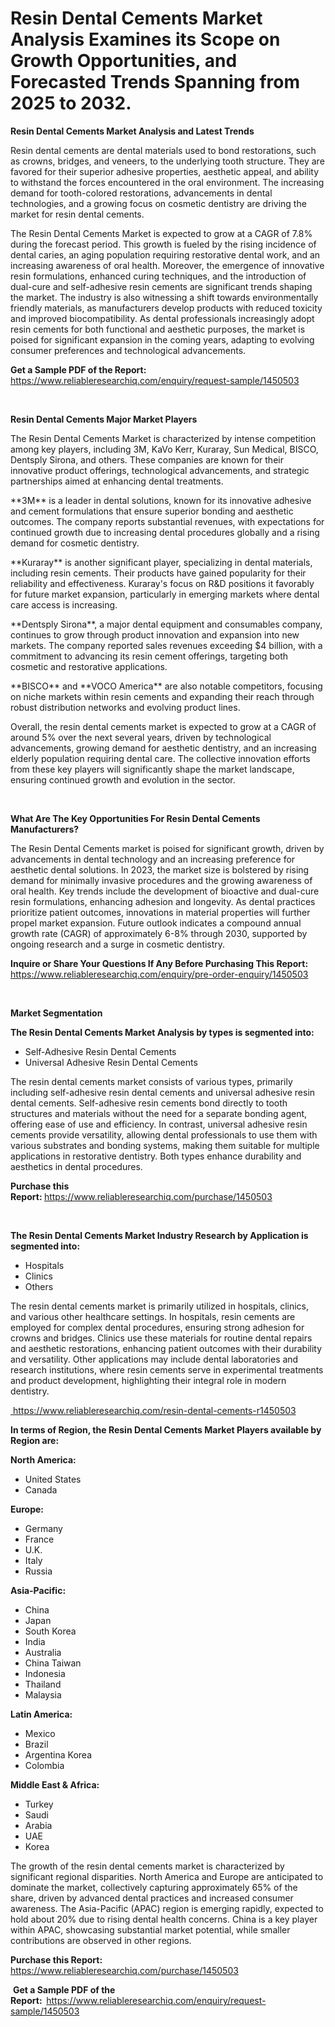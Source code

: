 <p><h1>Resin Dental Cements Market Analysis Examines its Scope on Growth Opportunities, and Forecasted Trends Spanning from 2025 to 2032.</h1></p><p><strong>Resin Dental Cements Market Analysis and Latest Trends</strong></p>
<p><p>Resin dental cements are dental materials used to bond restorations, such as crowns, bridges, and veneers, to the underlying tooth structure. They are favored for their superior adhesive properties, aesthetic appeal, and ability to withstand the forces encountered in the oral environment. The increasing demand for tooth-colored restorations, advancements in dental technologies, and a growing focus on cosmetic dentistry are driving the market for resin dental cements.</p><p>The Resin Dental Cements Market is expected to grow at a CAGR of 7.8% during the forecast period. This growth is fueled by the rising incidence of dental caries, an aging population requiring restorative dental work, and an increasing awareness of oral health. Moreover, the emergence of innovative resin formulations, enhanced curing techniques, and the introduction of dual-cure and self-adhesive resin cements are significant trends shaping the market. The industry is also witnessing a shift towards environmentally friendly materials, as manufacturers develop products with reduced toxicity and improved biocompatibility. As dental professionals increasingly adopt resin cements for both functional and aesthetic purposes, the market is poised for significant expansion in the coming years, adapting to evolving consumer preferences and technological advancements.</p></p>
<p><strong>Get a Sample PDF of the Report:&nbsp;</strong> <a href="https://www.reliableresearchiq.com/enquiry/request-sample/1450503?utm_campaign=3166&utm_medium=2&utm_source=Github&utm_content=ia&utm_term=19042025&utm_id=resin-dental-cements">https://www.reliableresearchiq.com/enquiry/request-sample/1450503</a></p>
<p>&nbsp;</p>
<p><strong>Resin Dental Cements Major Market Players</strong></p>
<p><p>The Resin Dental Cements Market is characterized by intense competition among key players, including 3M, KaVo Kerr, Kuraray, Sun Medical, BISCO, Dentsply Sirona, and others. These companies are known for their innovative product offerings, technological advancements, and strategic partnerships aimed at enhancing dental treatments.</p><p>**3M** is a leader in dental solutions, known for its innovative adhesive and cement formulations that ensure superior bonding and aesthetic outcomes. The company reports substantial revenues, with expectations for continued growth due to increasing dental procedures globally and a rising demand for cosmetic dentistry.</p><p>**Kuraray** is another significant player, specializing in dental materials, including resin cements. Their products have gained popularity for their reliability and effectiveness. Kuraray's focus on R&D positions it favorably for future market expansion, particularly in emerging markets where dental care access is increasing.</p><p>**Dentsply Sirona**, a major dental equipment and consumables company, continues to grow through product innovation and expansion into new markets. The company reported sales revenues exceeding $4 billion, with a commitment to advancing its resin cement offerings, targeting both cosmetic and restorative applications.</p><p>**BISCO** and **VOCO America** are also notable competitors, focusing on niche markets within resin cements and expanding their reach through robust distribution networks and evolving product lines.</p><p>Overall, the resin dental cements market is expected to grow at a CAGR of around 5% over the next several years, driven by technological advancements, growing demand for aesthetic dentistry, and an increasing elderly population requiring dental care. The collective innovation efforts from these key players will significantly shape the market landscape, ensuring continued growth and evolution in the sector.</p></p>
<p>&nbsp;</p>
<p><strong>What Are The Key Opportunities For Resin Dental Cements Manufacturers?</strong></p>
<p><p>The Resin Dental Cements market is poised for significant growth, driven by advancements in dental technology and an increasing preference for aesthetic dental solutions. In 2023, the market size is bolstered by rising demand for minimally invasive procedures and the growing awareness of oral health. Key trends include the development of bioactive and dual-cure resin formulations, enhancing adhesion and longevity. As dental practices prioritize patient outcomes, innovations in material properties will further propel market expansion. Future outlook indicates a compound annual growth rate (CAGR) of approximately 6-8% through 2030, supported by ongoing research and a surge in cosmetic dentistry.</p></p>
<p><strong>Inquire or Share Your Questions If Any Before Purchasing This Report:</strong> <a href="https://www.reliableresearchiq.com/enquiry/pre-order-enquiry/1450503?utm_campaign=3166&utm_medium=2&utm_source=Github&utm_content=ia&utm_term=19042025&utm_id=resin-dental-cements">https://www.reliableresearchiq.com/enquiry/pre-order-enquiry/1450503</a></p>
<p>&nbsp;</p>
<p><strong>Market Segmentation</strong></p>
<p><strong>The Resin Dental Cements Market Analysis by types is segmented into:</strong></p>
<p><ul><li>Self-Adhesive Resin Dental Cements</li><li>Universal Adhesive Resin Dental Cements</li></ul></p>
<p><p>The resin dental cements market consists of various types, primarily including self-adhesive resin dental cements and universal adhesive resin dental cements. Self-adhesive resin cements bond directly to tooth structures and materials without the need for a separate bonding agent, offering ease of use and efficiency. In contrast, universal adhesive resin cements provide versatility, allowing dental professionals to use them with various substrates and bonding systems, making them suitable for multiple applications in restorative dentistry. Both types enhance durability and aesthetics in dental procedures.</p></p>
<p><strong>Purchase this Report:&nbsp;</strong><a href="https://www.reliableresearchiq.com/purchase/1450503?utm_campaign=3166&utm_medium=2&utm_source=Github&utm_content=ia&utm_term=19042025&utm_id=resin-dental-cements">https://www.reliableresearchiq.com/purchase/1450503</a></p>
<p>&nbsp;</p>
<p><strong>The Resin Dental Cements Market Industry Research by Application is segmented into:</strong></p>
<p><ul><li>Hospitals</li><li>Clinics</li><li>Others</li></ul></p>
<p><p>The resin dental cements market is primarily utilized in hospitals, clinics, and various other healthcare settings. In hospitals, resin cements are employed for complex dental procedures, ensuring strong adhesion for crowns and bridges. Clinics use these materials for routine dental repairs and aesthetic restorations, enhancing patient outcomes with their durability and versatility. Other applications may include dental laboratories and research institutions, where resin cements serve in experimental treatments and product development, highlighting their integral role in modern dentistry.</p></p>
<p><a href="https://www.reliableresearchiq.com/resin-dental-cements-r1450503?utm_campaign=3166&utm_medium=2&utm_source=Github&utm_content=ia&utm_term=19042025&utm_id=resin-dental-cements">&nbsp;https://www.reliableresearchiq.com/resin-dental-cements-r1450503</a></p>
<p><strong>In terms of Region, the Resin Dental Cements Market Players available by Region are:</strong></p>
<p>
    <p> <strong> North America: </strong>
        <ul>
            <li>United States</li>
            <li>Canada</li>
        </ul>
        </p> 
    <p> <strong> Europe: </strong>
        <ul>
            <li>Germany</li>
            <li>France</li>
            <li>U.K.</li>
            <li>Italy</li>
            <li>Russia</li>
        </ul>
        </p> 
    <p> <strong> Asia-Pacific: </strong>
        <ul>
            <li>China</li>
            <li>Japan</li>
            <li>South Korea</li>
            <li>India</li>
            <li>Australia</li>
            <li>China Taiwan</li>
            <li>Indonesia</li>
            <li>Thailand</li>
            <li>Malaysia</li>
        </ul>
        </p> 
    <p> <strong> Latin America: </strong>
        <ul>
            <li>Mexico</li>
            <li>Brazil</li>
            <li>Argentina Korea</li>
            <li>Colombia</li>
        </ul>
        </p> 
    <p> <strong> Middle East & Africa: </strong>
        <ul>
            <li>Turkey</li>
            <li>Saudi</li>
            <li>Arabia</li>
            <li>UAE</li>
            <li>Korea</li>
        </ul>
    </p>
    </p>
<p><p>The growth of the resin dental cements market is characterized by significant regional disparities. North America and Europe are anticipated to dominate the market, collectively capturing approximately 65% of the share, driven by advanced dental practices and increased consumer awareness. The Asia-Pacific (APAC) region is emerging rapidly, expected to hold about 20% due to rising dental health concerns. China is a key player within APAC, showcasing substantial market potential, while smaller contributions are observed in other regions.</p></p>
<p><strong>Purchase this Report: </strong><a href="https://www.reliableresearchiq.com/purchase/1450503?utm_campaign=3166&utm_medium=2&utm_source=Github&utm_content=ia&utm_term=19042025&utm_id=resin-dental-cements">https://www.reliableresearchiq.com/purchase/1450503</a></p>
<p>&nbsp;<strong>Get a Sample PDF of the Report:&nbsp;&nbsp;</strong><a href="https://www.reliableresearchiq.com/enquiry/request-sample/1450503?utm_campaign=3166&utm_medium=2&utm_source=Github&utm_content=ia&utm_term=19042025&utm_id=resin-dental-cements">https://www.reliableresearchiq.com/enquiry/request-sample/1450503</a></p>
<p><strong></strong></p>
<p><p></p><p></p><p></p></p>